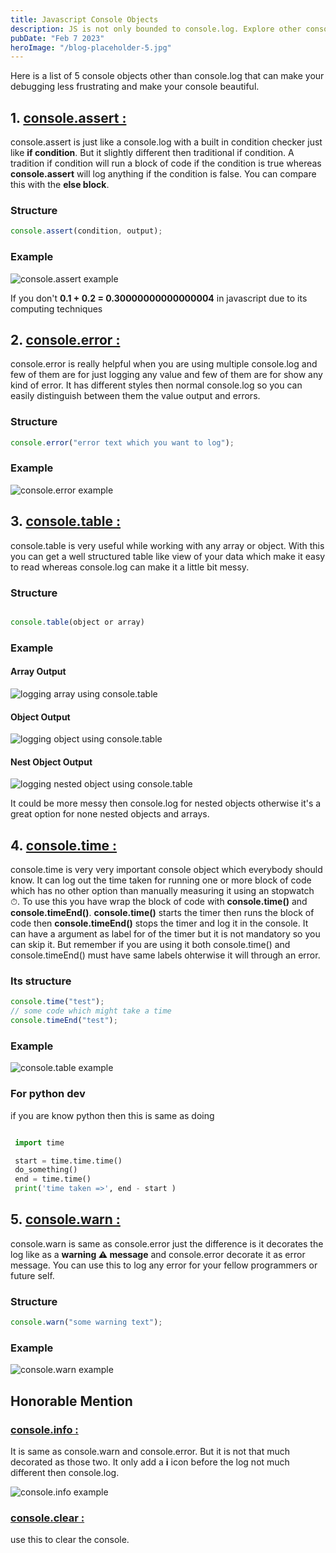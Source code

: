 ```yaml
---
title: Javascript Console Objects
description: JS is not only bounded to console.log. Explore other console objects.
pubDate: "Feb 7 2023"
heroImage: "/blog-placeholder-5.jpg"
---
```


Here is a list of 5 console objects other than console.log that can make your debugging less frustrating and make your console beautiful.

## 1. <u>console.assert :</u>

console.assert is just like a console.log with a built in condition checker just like **if condition**. But it slightly different then traditional if condition. A tradition if condition will run a block of code if the condition is true whereas **console.assert** will log anything if the condition is false. You can compare this with the **else block**.

### Structure

```javascript
console.assert(condition, output);
```

### Example

![console.assert example](https://dev-to-uploads.s3.amazonaws.com/uploads/articles/tvcfz8jnh7w6qbg1zymm.png)

If you don't **0.1 + 0.2 = 0.30000000000000004** in javascript due to its computing techniques

## 2. <u>console.error :</u>

console.error is really helpful when you are using multiple console.log and few of them are for just logging any value and few of them are for show any kind of error. It has different styles then normal console.log so you can easily distinguish between them the value output and errors.

### Structure

```javascript
console.error("error text which you want to log");
```

### Example

![console.error example](https://dev-to-uploads.s3.amazonaws.com/uploads/articles/v92kez8wve9s2ps36q9j.png)

## 3. <u>console.table :</u>

console.table is very useful while working with any array or object. With this you can get a well structured table like view of your data which make it easy to read whereas console.log can make it a little bit messy.

### Structure

```javascript

console.table(object or array)


```

### Example

#### Array Output

![logging array using console.table](https://dev-to-uploads.s3.amazonaws.com/uploads/articles/fu9c1f97b3a64ik3etrt.png)

#### Object Output

![logging object using console.table](https://dev-to-uploads.s3.amazonaws.com/uploads/articles/17rhn0flc872c2le5gv0.png)

#### Nest Object Output

![logging nested object using console.table](https://dev-to-uploads.s3.amazonaws.com/uploads/articles/t3rbhdyjz1b241j7f5vr.png)

It could be more messy then console.log for nested objects otherwise it's a great option for none nested objects and arrays.

## 4. <u>console.time :</u>

console.time is very very important console object which everybody should know. It can log out the time taken for running one or more block of code which has no other option than manually measuring it using an stopwatch ⏱. To use this you have wrap the block of code with **console.time()** and **console.timeEnd()**.
**console.time()** starts the timer then runs the block of code then **console.timeEnd()** stops the timer and log it in the console. It can have a argument as label for of the timer but it is not mandatory so you can skip it. But remember if you are using it both console.time() and console.timeEnd() must have same labels ohterwise it will through an error.

### Its structure

```javascript
console.time("test");
// some code which might take a time
console.timeEnd("test");
```

### Example

![console.table example](https://dev-to-uploads.s3.amazonaws.com/uploads/articles/8ra5iwpdlckca1c16km7.png)

### For python dev

if you are know python then this is same as doing

```python

 import time

 start = time.time.time()
 do_something()
 end = time.time()
 print('time taken =>', end - start )


```

## 5. <u>console.warn :</u>

console.warn is same as console.error just the difference is it decorates the log like as a **warning ⚠ message** and console.error decorate it as error message. You can use this to log any error for your fellow programmers or future self.

### Structure

```javascript
console.warn("some warning text");
```

### Example

![console.warn example](https://dev-to-uploads.s3.amazonaws.com/uploads/articles/4xobqnhd9aiy38a57g27.png)

## Honorable Mention

### <u>console.info :</u>

It is same as console.warn and console.error. But it is not that much decorated as those two. It only add a **i** icon before the log not much different then console.log.

![console.info example](https://dev-to-uploads.s3.amazonaws.com/uploads/articles/xguqth4bvumt5qr8wnzn.png)

### <u>console.clear :</u>

use this to clear the console.
